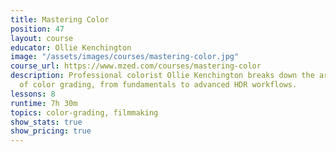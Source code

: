 ```yaml
---
title: Mastering Color
position: 47
layout: course
educator: Ollie Kenchington
image: "/assets/images/courses/mastering-color.jpg"
course_url: https://www.mzed.com/courses/mastering-color
description: Professional colorist Ollie Kenchington breaks down the art and science
  of color grading, from fundamentals to advanced HDR workflows.
lessons: 8
runtime: 7h 30m
topics: color-grading, filmmaking
show_stats: true
show_pricing: true
---
```


